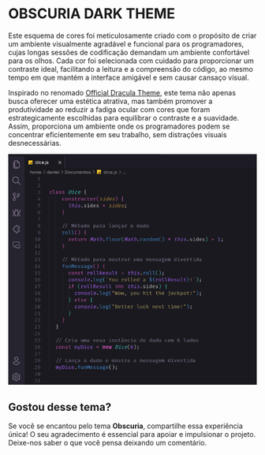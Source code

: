 # **OBSCURIA DARK THEME**
Este esquema de cores foi meticulosamente criado com o propósito de criar um ambiente visualmente agradável e funcional para os programadores, cujas longas sessões de codificação demandam um ambiente confortável para os olhos. Cada cor foi selecionada com cuidado para proporcionar um contraste ideal, facilitando a leitura e a compreensão do código, ao mesmo tempo em que mantém a interface amigável e sem causar cansaço visual.

Inspirado no renomado [Official Dracula Theme](https://draculatheme.com/), este tema não apenas busca oferecer uma estética atrativa, mas também promover a produtividade ao reduzir a fadiga ocular com cores que foram estrategicamente escolhidas para equilibrar o contraste e a suavidade. Assim, proporciona um ambiente onde os programadores podem se concentrar eficientemente em seu trabalho, sem distrações visuais desnecessárias.

![](/images/screenshot-example.png)

## Gostou desse tema?

Se você se encantou pelo tema **Obscuria**, compartilhe essa experiência única! O seu agradecimento é essencial para apoiar e impulsionar o projeto. Deixe-nos saber o que você pensa deixando um comentário.